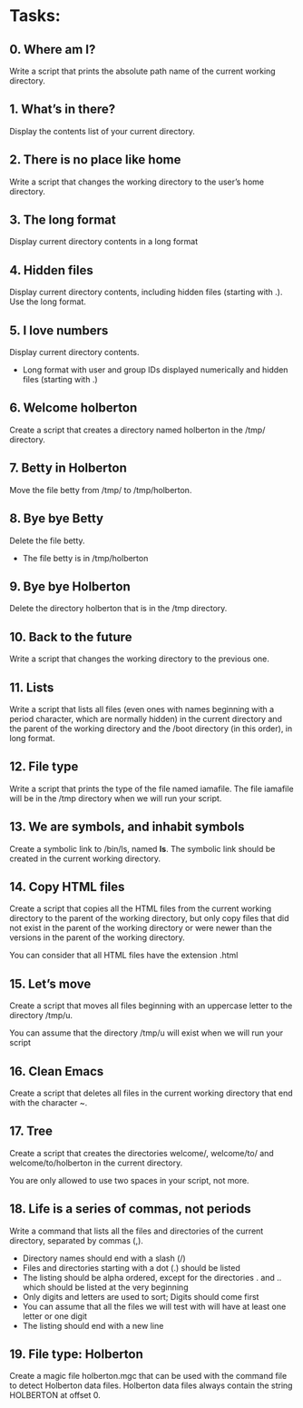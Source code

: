 # Tasks:

## 0. Where am I?
Write a script that prints the absolute path name of the current working directory.

## 1. What’s in there? 
Display the contents list of your current directory.

## 2. There is no place like home
Write a script that changes the working directory to the user’s home directory.

## 3. The long format
Display current directory contents in a long format

## 4. Hidden files 
Display current directory contents, including hidden files (starting with .). Use the long format.

## 5. I love numbers
Display current directory contents.

- Long format with user and group IDs displayed numerically and hidden files (starting with .)

## 6. Welcome holberton
Create a script that creates a directory named holberton in the /tmp/ directory.

## 7. Betty in Holberton
Move the file betty from /tmp/ to /tmp/holberton.

## 8. Bye bye Betty
Delete the file betty.

- The file betty is in /tmp/holberton

## 9. Bye bye Holberton 
Delete the directory holberton that is in the /tmp directory.

## 10. Back to the future 
Write a script that changes the working directory to the previous one.

## 11. Lists
Write a script that lists all files (even ones with names beginning with a period character, which are normally hidden) in the current directory and the parent of the working directory and the /boot directory (in this order), in long format.

## 12. File type
Write a script that prints the type of the file named iamafile. The file iamafile will be in the /tmp directory when we will run your script.

## 13. We are symbols, and inhabit symbols
Create a symbolic link to /bin/ls, named __ls__. The symbolic link should be created in the current working directory. 

## 14. Copy HTML files 
Create a script that copies all the HTML files from the current working directory to the parent of the working directory, but only copy files that did not exist in the parent of the working directory or were newer than the versions in the parent of the working directory.

You can consider that all HTML files have the extension .html

## 15. Let’s move
Create a script that moves all files beginning with an uppercase letter to the directory /tmp/u.

You can assume that the directory /tmp/u will exist when we will run your script

## 16. Clean Emacs 
Create a script that deletes all files in the current working directory that end with the character ~.

## 17. Tree
Create a script that creates the directories welcome/, welcome/to/ and welcome/to/holberton in the current directory.

You are only allowed to use two spaces in your script, not more.

## 18. Life is a series of commas, not periods 
Write a command that lists all the files and directories of the current directory, separated by commas (,).

- Directory names should end with a slash (/)
- Files and directories starting with a dot (.) should be listed
- The listing should be alpha ordered, except for the directories . and .. which should be listed at the very beginning
- Only digits and letters are used to sort; Digits should come first
- You can assume that all the files we will test with will have at least one letter or one digit
- The listing should end with a new line
    
## 19. File type: Holberton 
Create a magic file holberton.mgc that can be used with the command file to detect Holberton data files. Holberton data files always contain the string HOLBERTON at offset 0.
